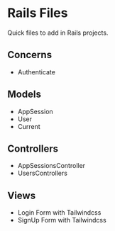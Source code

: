 # Rails Files

Quick files to add in Rails projects.

## Concerns

- Authenticate

## Models

- AppSession
- User
- Current

## Controllers

- AppSessionsController
- UsersControllers

## Views

- Login Form with Tailwindcss
- SignUp Form with Tailwindcss
